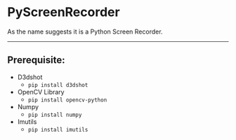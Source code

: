 # PyScreenRecorder
As the name suggests it is a Python Screen Recorder.
_____________________

## Prerequisite:
* D3dshot
  - `pip install d3dshot`
* OpenCV Library
  - `pip install opencv-python`
* Numpy
  - `pip install numpy`
* Imutils
  - `pip install imutils`
